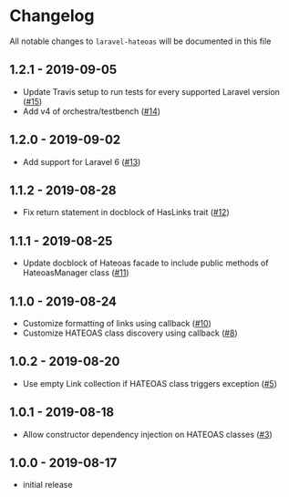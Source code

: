 # Changelog

All notable changes to `laravel-hateoas` will be documented in this file

## 1.2.1 - 2019-09-05

- Update Travis setup to run tests for every supported Laravel version ([#15](https://github.com/gdebrauwer/laravel-hateoas/pull/15))
- Add v4 of orchestra/testbench ([#14](https://github.com/gdebrauwer/laravel-hateoas/pull/14))

## 1.2.0 - 2019-09-02

- Add support for Laravel 6 ([#13](https://github.com/gdebrauwer/laravel-hateoas/pull/13))

## 1.1.2 - 2019-08-28

- Fix return statement in docblock of HasLinks trait ([#12](https://github.com/gdebrauwer/laravel-hateoas/pull/12))

## 1.1.1 - 2019-08-25

- Update docblock of Hateoas facade to include public methods of HateoasManager class ([#11](https://github.com/gdebrauwer/laravel-hateoas/pull/11))

## 1.1.0 - 2019-08-24

- Customize formatting of links using callback ([#10](https://github.com/gdebrauwer/laravel-hateoas/pull/10))
- Customize HATEOAS class discovery using callback ([#8](https://github.com/gdebrauwer/laravel-hateoas/pull/8))

## 1.0.2 - 2019-08-20

- Use empty Link collection if HATEOAS class triggers exception ([#5](https://github.com/gdebrauwer/laravel-hateoas/pull/5))

## 1.0.1 - 2019-08-18

- Allow constructor dependency injection on HATEOAS classes ([#3](https://github.com/gdebrauwer/laravel-hateoas/pull/3))

## 1.0.0 - 2019-08-17

- initial release
